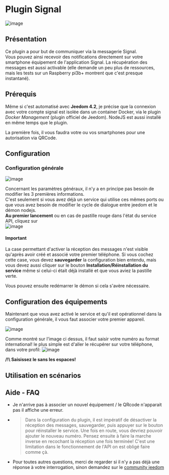# Plugin Signal

![image](https://user-images.githubusercontent.com/3704897/184921503-f55fe475-37ad-4830-a607-5a2cae63dd30.png)

## Présentation

Ce plugin a pour but de communiquer via la messagerie Signal.  
Vous pouvez ainsi recevoir des notifications directement sur votre smartphone équipement de l'application Signal. La récupération des messages est aussi activable (elle demande un peu plus de ressources, mais les tests sur un Raspberry pi3b+ montrent que c'est presque instantané).
  
    
## Prérequis

Même si c'est automatisé avec **Jeedom 4.2**, je précise que la connexion avec votre compte signal est isolée dans un container Docker, via le plugin *Docker Management* (plugin officiel de Jeedom). NodeJS est aussi installé en même temps que le plugin.

La première fois, il vous faudra votre ou vos smartphones pour une autorisation via QRCode.  
  
  
## Configuration

### Configuration générale

![image](https://user-images.githubusercontent.com/3704897/184922586-89fca769-efd7-41f5-b841-df79d5fe26ac.png)

Concernant les paramètres généraux, il n'y a en principe pas besoin de modifier les 3 premières informations.  
C'est seulement si vous avez déjà un service qui utilise ces mêmes ports ou que vous avez besoin de modifier le cycle de dialogue entre jeedom et le démon nodejs.  
**Au premier lancement** ou en cas de pastille rouge dans l'état du service API, cliquez sur  
![image](https://user-images.githubusercontent.com/3704897/184924283-2da5e6b6-92f9-4901-b1fc-2278188d6da0.png)


#### **Important**
La case permettant d'activer la réception des messages n'est visible qu'après avoir créé et associé votre premier téléphone. Si vous cochez cette case, vous devez **sauvegarder** la configuration bien entendu, mais vous devez aussi cliquer sur le bouton **Installation/Réinstallation du service** même si celui-ci était déjà installé et que vous aviez la pastille verte.

Vous pouvez ensuite redémarrer le démon si cela s'avère nécessaire.  
  
  
## Configuration des équipements
  
Maintenant que vous avez activé le service et qu'il est opérationnel dans la configuration générale, il vous faut associer votre premier appareil.  

![image](https://user-images.githubusercontent.com/3704897/184929561-3a924077-0913-45ae-b0d1-939eeebe483d.png)

Comme montré sur l'image ci dessus, il faut saisir votre numéro au format international!
le plus simple est d'aller le récupérer sur votre téléphone, dans votre profil:
![image](https://user-images.githubusercontent.com/3704897/184929695-49e3c901-fe57-46f4-976d-0f9e87cfd270.png)

**/!\ Saisissez le sans les espaces!**
  
  
## Utilisation en scénarios


## Aide - FAQ

- Je n'arrive pas à associer un nouvel équipement / le QRcode n'apparait pas il affiche une erreur.
- > Dans la configuration du plugin, il est impératif de désactiver la réception des messages, sauvegarder, puis appuyer sur le bouton pour réinstaller le service. Une fois en route, vous devriez pouvoir ajouter le nouveau numéro. Pensez ensuite à faire la marche inverse en recochant la réception une fois terminée! C'est une limitation dans le fonctionnement de l'API on est obligé faire comme çà.

- Pour toutes autres questions, merci de regarder si il n'y a pas déjà une réponse à votre interrogation, sinon demandez sur le [community jeedom](https://community.jeedom.com)
